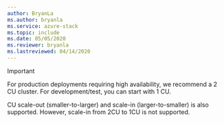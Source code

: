 ```yaml
---
author: BryanLa
ms.author: bryanla
ms.service: azure-stack
ms.topic: include
ms.date: 05/05/2020
ms.reviewer: bryanla
ms.lastreviewed: 04/14/2020
---
```


> [!IMPORTANT]
> For production deployments requiring high availability, we recommend a 2 CU cluster. For development/test, you can start with 1 CU.
>
> CU scale-out (smaller-to-larger) and scale-in (larger-to-smaller) is also supported. However, scale-in from 2CU to 1CU is not supported. 